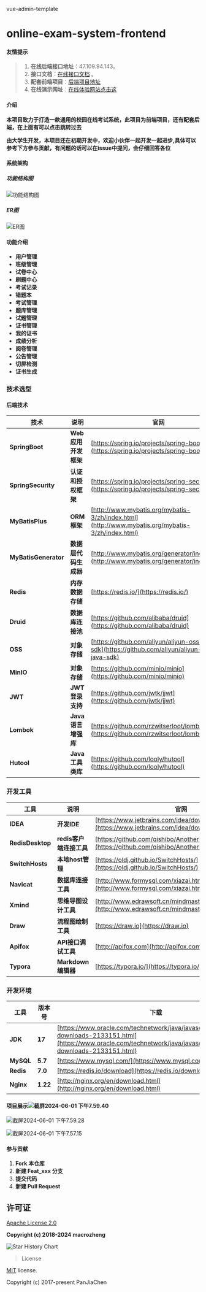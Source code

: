 vue-admin-template

# online-exam-system-frontend

#### 友情提示

> 1. **在线后端接口地址**：47.109.94.143。
> 2. **接口文档**：[在线接口文档](https://apifox.com/apidoc/shared-a61e857a-187a-4b5f-972e-f0f0f6b89a7f) 。
> 3. **配套前端项目**：[后端项目地址](https://github.com/Alanosy/online-exam-system-backend)
> 4. **在线演示网址**：[在线体验网站点击这](https://alan.org.cn)

#### 介绍

**本项目致力于打造一款通用的校园在线考试系统，此项目为前端项目，还有配套后端，在上面有可以点击跳转过去**

**由大学生开发，本项目还在初期开发中，欢迎小伙伴一起开发一起进步,具体可以参考下方参与贡献，有问题的话可以在issue中提问，会仔细回答各位**

#### 系统架构

##### 功能结构图

![功能结构图](https://alantypora.oss-cn-chengdu.aliyuncs.com/%E5%8A%9F%E8%83%BD%E7%BB%93%E6%9E%84%E5%9B%BE.png)

##### ER图

![ER图](https://alantypora.oss-cn-chengdu.aliyuncs.com/ER%E5%9B%BE.png)

#### 功能介绍

* **用户管理**
* **班级管理**
* **试卷中心**
* **刷题中心**
* **考试记录**
* **错题本**
* **考试管理**
* **题库管理**
* **试题管理**
* **证书管理**
* **我的证书**
* **成绩分析**
* **阅卷管理**
* **公告管理**
* **切屏检测**
* **证书生成**

### 技术选型

#### 后端技术


| **技术**             | **说明**             | **官网**                                                                                         |
| -------------------- | -------------------- | ------------------------------------------------------------------------------------------------ |
| **SpringBoot**       | **Web应用开发框架**  | [https://spring.io/projects/spring-boot](https://spring.io/projects/spring-boot)                 |
| **SpringSecurity**   | **认证和授权框架**   | [https://spring.io/projects/spring-security](https://spring.io/projects/spring-security)         |
| **MyBatisPlus**      | **ORM框架**          | [http://www.mybatis.org/mybatis-3/zh/index.html](http://www.mybatis.org/mybatis-3/zh/index.html) |
| **MyBatisGenerator** | **数据层代码生成器** | [http://www.mybatis.org/generator/index.html](http://www.mybatis.org/generator/index.html)       |
| **Redis**            | **内存数据存储**     | [https://redis.io/](https://redis.io/)                                                           |
| **Druid**            | **数据库连接池**   | [https://github.com/alibaba/druid](https://github.com/alibaba/druid)                             |
| **OSS**              | **对象存储**         | [https://github.com/aliyun/aliyun-oss-java-sdk](https://github.com/aliyun/aliyun-oss-java-sdk)   |
| **MinIO**            | **对象存储**         | [https://github.com/minio/minio](https://github.com/minio/minio)                                 |
| **JWT**              | **JWT登录支持**      | [https://github.com/jwtk/jjwt](https://github.com/jwtk/jjwt)                                     |
| **Lombok**           | **Java语言增强库**   | [https://github.com/rzwitserloot/lombok](https://github.com/rzwitserloot/lombok)                 |
| **Hutool**           | **Java工具类库**     | [https://github.com/looly/hutool](https://github.com/looly/hutool)                               |

### 开发工具


| **工具**         | **说明**                | **官网**                                                                                                       |
| ---------------- | ----------------------- | -------------------------------------------------------------------------------------------------------------- |
| **IDEA**         | **开发IDE**             | [https://www.jetbrains.com/idea/download](https://www.jetbrains.com/idea/download)                             |
| **RedisDesktop** | **redis客户端连接工具** | [https://github.com/qishibo/AnotherRedisDesktopManager](https://github.com/qishibo/AnotherRedisDesktopManager) |
| **SwitchHosts**  | **本地host管理**        | [https://oldj.github.io/SwitchHosts/](https://oldj.github.io/SwitchHosts/)                                     |
| **Navicat**      | **数据库连接工具**      | [http://www.formysql.com/xiazai.html](http://www.formysql.com/xiazai.html)                                     |
| **Xmind**        | **思维导图设计工具**    | [http://www.edrawsoft.cn/mindmaster](http://www.edrawsoft.cn/mindmaster)                                       |
| **Draw**         | **流程图绘制工具**      | [https://draw.io](https://draw.io)                                                                             |
| **Apifox**       | **API接口调试工具**     | [http://apifox.com](http://apifox.com)                                                                         |
| **Typora**       | **Markdown编辑器**      | [https://typora.io/](https://typora.io/)                                                                       |

### 开发环境


| **工具**  | **版本号** | **下载**                                                                                                                                                                     |
| --------- | ---------- | ---------------------------------------------------------------------------------------------------------------------------------------------------------------------------- |
| **JDK**   | **17**     | [https://www.oracle.com/technetwork/java/javase/downloads/jdk8-downloads-2133151.html](https://www.oracle.com/technetwork/java/javase/downloads/jdk8-downloads-2133151.html) |
| **MySQL** | **5.7**    | [https://www.mysql.com/](https://www.mysql.com/)                                                                                                                             |
| **Redis** | **7.0**    | [https://redis.io/download](https://redis.io/download)                                                                                                                       |
| **Nginx** | **1.22**   | [http://nginx.org/en/download.html](http://nginx.org/en/download.html)                                                                                                       |

#### 项目展示![截屏2024-06-01 下午7.59.40](https://alantypora.oss-cn-chengdu.aliyuncs.com/%E6%88%AA%E5%B1%8F2024-06-01%20%E4%B8%8B%E5%8D%887.59.40.png)

![截屏2024-06-01 下午7.59.28](https://alantypora.oss-cn-chengdu.aliyuncs.com/%E6%88%AA%E5%B1%8F2024-06-01%20%E4%B8%8B%E5%8D%887.59.28.png)

![截屏2024-06-01 下午7.57.15](https://alantypora.oss-cn-chengdu.aliyuncs.com/%E6%88%AA%E5%B1%8F2024-06-01%20%E4%B8%8B%E5%8D%887.59.14.png)

#### 参与贡献

1. **Fork 本仓库**
2. **新建 Feat\_xxx 分支**
3. **提交代码**
4. **新建 Pull Request**

## 许可证

[Apache License 2.0](https://github.com/macrozheng/mall/blob/master/LICENSE)

**Copyright (c) 2018-2024 macrozheng**

![Star History Chart](https://api.star-history.com/svg?repos=Alanosy/online-exam-system-backend&type=Date)


> License

[MIT](https://github.com/PanJiaChen/vue-admin-template/blob/master/LICENSE) license.

Copyright (c) 2017-present PanJiaChen
